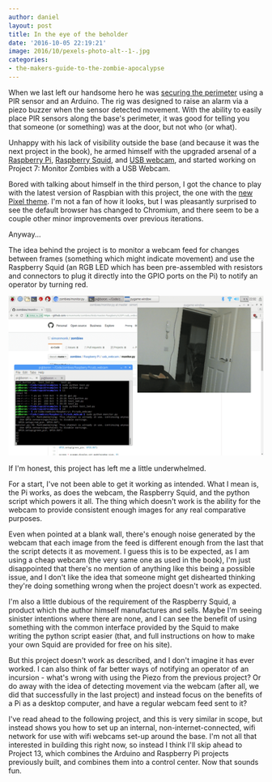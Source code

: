 ```yaml
---
author: daniel
layout: post
title: In the eye of the beholder
date: '2016-10-05 22:19:21'
image: 2016/10/pexels-photo-alt--1-.jpg
categories:
- the-makers-guide-to-the-zombie-apocalypse
---
```


When we last left our handsome hero he was [securing the perimeter](/2016/10/01/securing-the-perimeter/) using a PIR sensor and an Arduino. The rig was designed to raise an alarm via a piezo buzzer when the sensor detected movement. With the ability to easily place PIR sensors along the base's perimeter, it was good for telling you that someone (or something) was at the door, but not who (or what).

Unhappy with his lack of visibility outside the base (and because it was the next project in the book), he armed himself with the upgraded arsenal of a [Raspberry Pi](http://amzn.to/2dL9xqJ), [Raspberry Squid](http://amzn.to/2dw9EaG), and [USB webcam](http://amzn.to/2dSFYYn), and started working on Project 7: Monitor Zombies with a USB Webcam.

Bored with talking about himself in the third person, I got the chance to play with the latest version of Raspbian with this project, the one with the [new Pixel theme](https://www.raspberrypi.org/blog/introducing-pixel/). I'm not a fan of how it looks, but I was pleasantly surprised to see the default browser has changed to Chromium, and there seem to be a couple other minor improvements over previous iterations.

Anyway...

The idea behind the project is to monitor a webcam feed for changes between frames (something which might indicate movement) and use the Raspberry Squid (an RGB LED which has been pre-assembled with resistors and connectors to plug it directly into the GPIO ports on the Pi) to notify an operator by turning red.

![](/assets/img/2016/10/2016-10-05-220239_1440x900_scrot.png)

If I'm honest, this project has left me a little underwhelmed.

For a start, I've not been able to get it working as intended. What I mean is, the Pi works, as does the webcam, the Raspberry Squid, and the python script which powers it all. The thing which doesn't work is the ability for the webcam to provide consistent enough images for any real comparative purposes.

Even when pointed at a blank wall, there's enough noise generated by the webcam that each image from the feed is different enough from the last that the script detects it as movement. I guess this is to be expected, as I am using a cheap webcam (the very same one as used in the book), I'm just disappointed that there's no mention of anything like this being a possible issue, and I don't like the idea that someone might get dishearted thinking they're doing something wrong when the project doesn't work as expected.

I'm also a little dubious of the requirement of the Raspberry Squid, a product which the author himself manufactures and sells. Maybe I'm seeing sinister intentions where there are none, and I can see the benefit of using something with the common interface provided by the Squid to make writing the python script easier (that, and full instructions on how to make your own Squid are provided for free on his site).

But this project doesn't work as described, and I don't imagine it has ever worked. I can also think of far better ways of notifying an operator of an incursion - what's wrong with using the Piezo from the previous project? Or do away with the idea of detecting movement via the webcam (after all, we did that successfully in the last project) and instead focus on the benefits of a Pi as a desktop computer, and have a regular webcam feed sent to it?

I've read ahead to the following project, and this is very similar in scope, but instead shows you how to set up an internal, non-internet-connected, wifi network for use with wifi webcams set-up around the base. I'm not all that interested in building this right now, so instead I think I'll skip ahead to Project 13, which combines the Arduino and Raspberry Pi projects previously built, and combines them into a control center. Now that sounds fun.
